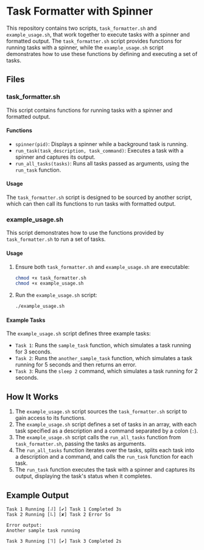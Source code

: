 # Task Formatter with Spinner

This repository contains two scripts, `task_formatter.sh` and `example_usage.sh`, that work together to execute tasks with a spinner and formatted output. The `task_formatter.sh` script provides functions for running tasks with a spinner, while the `example_usage.sh` script demonstrates how to use these functions by defining and executing a set of tasks.

## Files

### task_formatter.sh

This script contains functions for running tasks with a spinner and formatted output.

#### Functions

- `spinner(pid)`: Displays a spinner while a background task is running.
- `run_task(task_description, task_command)`: Executes a task with a spinner and captures its output.
- `run_all_tasks(tasks)`: Runs all tasks passed as arguments, using the `run_task` function.

#### Usage

The `task_formatter.sh` script is designed to be sourced by another script, which can then call its functions to run tasks with formatted output.

### example_usage.sh

This script demonstrates how to use the functions provided by `task_formatter.sh` to run a set of tasks.

#### Usage

1. Ensure both `task_formatter.sh` and `example_usage.sh` are executable:
    ```bash
    chmod +x task_formatter.sh
    chmod +x example_usage.sh
    ```

2. Run the `example_usage.sh` script:
    ```bash
    ./example_usage.sh
    ```

#### Example Tasks

The `example_usage.sh` script defines three example tasks:

- `Task 1`: Runs the `sample_task` function, which simulates a task running for 3 seconds.
- `Task 2`: Runs the `another_sample_task` function, which simulates a task running for 5 seconds and then returns an error.
- `Task 3`: Runs the `sleep 2` command, which simulates a task running for 2 seconds.

## How It Works

1. The `example_usage.sh` script sources the `task_formatter.sh` script to gain access to its functions.
2. The `example_usage.sh` script defines a set of tasks in an array, with each task specified as a description and a command separated by a colon (`:`).
3. The `example_usage.sh` script calls the `run_all_tasks` function from `task_formatter.sh`, passing the tasks as arguments.
4. The `run_all_tasks` function iterates over the tasks, splits each task into a description and a command, and calls the `run_task` function for each task.
5. The `run_task` function executes the task with a spinner and captures its output, displaying the task's status when it completes.

## Example Output

```plaintext
Task 1 Running [⠼] [✔] Task 1 Completed 3s
Task 2 Running [⠧] [✘] Task 2 Error 5s

Error output:
Another sample task running

Task 3 Running [⠹] [✔] Task 3 Completed 2s
